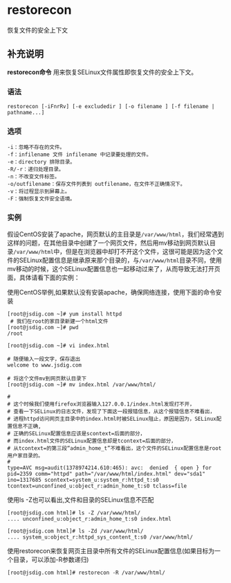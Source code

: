 # restorecon

恢复文件的安全上下文

## 补充说明

**restorecon命令** 用来恢复SELinux文件属性即恢复文件的安全上下文。

### 语法

```text
restorecon [-iFnrRv] [-e excludedir ] [-o filename ] [-f filename | pathname...]
```

### 选项

```text
-i：忽略不存在的文件。
-f：infilename 文件 infilename 中记录要处理的文件。
-e：directory 排除目录。
-R/-r：递归处理目录。
-n：不改变文件标签。
-o/outfilename：保存文件列表到 outfilename，在文件不正确情况下。
-v：将过程显示到屏幕上。
-F：强制恢复文件安全语境。
```

### 实例

假设CentOS安装了apache，网页默认的主目录是`/var/www/html`，我们经常遇到这样的问题，在其他目录中创建了一个网页文件，然后用mv移动到网页默认目录`/var/www/html`中，但是在浏览器中却打不开这个文件，这很可能是因为这个文件的SELinux配置信息是继承原来那个目录的，与`/var/www/html`目录不同，使用mv移动的时候，这个SELinux配置信息也一起移动过来了，从而导致无法打开页面，具体请看下面的实例：

使用CentOS举例,如果默认没有安装apache，确保网络连接，使用下面的命令安装

```text
[root@jsdig.com ~]# yum install httpd
 # 我们在root的家目录新建一个html文件 
[root@jsdig.com ~]# pwd
/root

[root@jsdig.com ~]# vi index.html

# 随便输入一段文字，保存退出 
welcome to www.jsdig.com

# 将这个文件mv到网页默认目录下 
[root@jsdig.com ~]# mv index.html /var/www/html/

# 
# 这个时候我们使用firefox浏览器输入127.0.0.1/index.html发现打不开，
# 查看一下SELinux的日志文件，发现了下面这一段报错信息，从这个报错信息不难看出，
# 进程httpd访问网页主目录中的index.html时被SELinux阻止，原因是因为，SELinux配置信息不正确,
# 正确的SELinux配置信息应该是scontext=后面的部分，
# 而index.html文件的SELinux配置信息却是tcontext=后面的部分，
# 从tcontext=的第三段“admin_home_t”不难看出，这个文件的SELinux配置信息是root用户家目录的。
# 
type=AVC msg=audit(1378974214.610:465): avc:  denied  { open } for  pid=2359 comm="httpd" path="/var/www/html/index.html" dev="sda1" ino=1317685 scontext=system_u:system_r:httpd_t:s0 tcontext=unconfined_u:object_r:admin_home_t:s0 tclass=file
```

使用ls -Z也可以看出,文件和目录的SELinux信息不匹配

```text
[root@jsdig.com html]# ls -Z /var/www/html/
.... unconfined_u:object_r:admin_home_t:s0 index.html

[root@jsdig.com html]# ls -Zd /var/www/html/
.... system_u:object_r:httpd_sys_content_t:s0 /var/www/html/
```

使用restorecon来恢复网页主目录中所有文件的SELinux配置信息\(如果目标为一个目录，可以添加-R参数递归\)

```text
[root@jsdig.com html]# restorecon -R /var/www/html/
```

